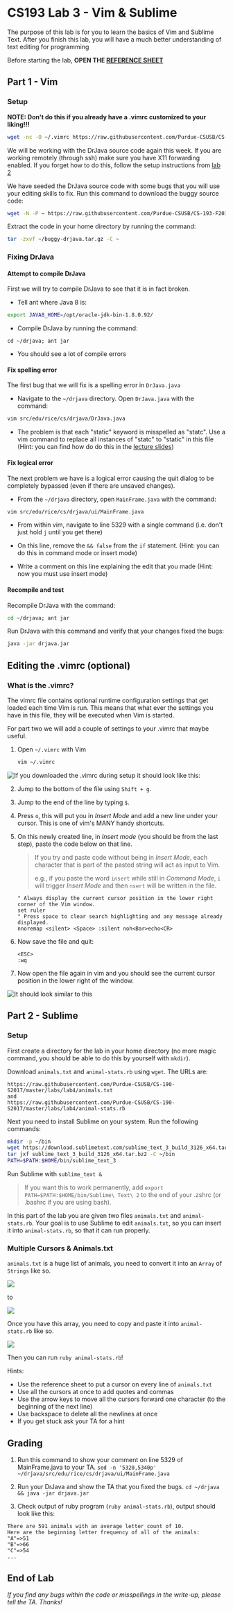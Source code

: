# CS193 Lab 3 - Vim & Sublime #

The purpose of this lab is for you to learn the basics of Vim and Sublime Text. After you finish this lab, you will have a much better understanding of text editing for programming

Before starting the lab, **OPEN THE [REFERENCE SHEET](https://github.com/Purdue-CSUSB/CS-193-F2017/blob/master/Labs/Lab3/lecture03-vim-sublime.md)**

## Part 1 - Vim

### Setup

**NOTE: Don't do this if you already have a .vimrc customized to your liking!!!**
```bash
wget -nc -O ~/.vimrc https://raw.githubusercontent.com/Purdue-CSUSB/CS-193-F2017/master/Labs/Lab3/vimrc
```

We will be working with the DrJava source code again this week. If you are working remotely (through ssh) make sure you have X11 forwarding enabled. If you forget how to do this, follow the setup instructions from [lab 2](https://github.com/Purdue-CSUSB/CS-193-S2017/tree/master/labs/lab2)

We have seeded the DrJava source code with some bugs that you will use your editing skills to fix. Run this command to download the buggy source code:

```bash
wget -N -P ~ https://raw.githubusercontent.com/Purdue-CSUSB/CS-193-F2017/master/Labs/Lab3/buggy-drjava.tar.gz
```

Extract the code in your home directory by running the command:

```bash
tar -zxvf ~/buggy-drjava.tar.gz -C ~
```

### Fixing DrJava

#### Attempt to compile DrJava

First we will try to compile DrJava to see that it is in fact broken.

* Tell ant where Java 8 is:

```bash
export JAVA8_HOME=/opt/oracle-jdk-bin-1.8.0.92/
```

* Compile DrJava by running the command:

```basn
cd ~/drjava; ant jar
```

* You should see a lot of compile errors

#### Fix spelling error

The first bug that we will fix is a spelling error in `DrJava.java`

* Navigate to the `~/drjava` directory. Open `DrJava.java` with the command:

```bash
vim src/edu/rice/cs/drjava/DrJava.java
```

* The problem is that each "static" keyword is misspelled as "statc". Use a vim command
to replace all instances of "statc" to "static" in this file (Hint: you can find how do do this in the [lecture slides](https://docs.google.com/presentation/d/1p5Bsy503w449pXEM6EkqNOje-rfHVAaIwB3gPkcwplc/edit?usp=sharing))

#### Fix logical error

The next problem we have is a logical error causing the quit dialog to be completely bypassed (even if there are unsaved changes).

* From the `~/drjava` directory, open `MainFrame.java` with the command:

```bash
vim src/edu/rice/cs/drjava/ui/MainFrame.java
```

* From within vim, navigate to line 5329 with a single command (i.e. don't just hold `j` until you get there)

* On this line, remove the `&& false` from the `if` statement. (Hint: you can do this in command mode or insert mode)

* Write a comment on this line explaining the edit that you made (Hint: now you must use insert mode)

#### Recompile and test

Recompile DrJava with the command:

```bash
cd ~/drjava; ant jar
```

Run DrJava with this command and verify that your changes fixed the bugs:

```bash
java -jar drjava.jar
```

## Editing the .vimrc (optional) ##

### What is the .vimrc? ###
The vimrc file contains optional runtime configuration settings that get loaded each time Vim is run. This means that what ever the settings you have in this file, they will be executed when Vim is started.

For part two we will add a couple of settings to your .vimrc that maybe useful.

1. Open `~/.vimrc` with Vim
    ```bash
    vim ~/.vimrc
    ```
![If you downloaded the .vimrc during setup it should look like this:](https://github.com/Purdue-CSUSB/CS-190-S2017/raw/master/labs/lab4/vimrc1.png)

2. Jump to the bottom of the file using `Shift + g`.

3. Jump to the end of the line by typing `$`.

4. Press `o`, this will put you in *Insert Mode* and add a new line under your cursor. This is one of vim's MANY handy shortcuts.

5. On this newly created line, in *Insert mode* (you should be from the last step), paste the code below on that line.

    > If you try and paste code without being in *Insert Mode*, each character that is part of the
    > pasted string will act as input to Vim.
    >
    > e.g., if you paste the word `insert` while still in *Command Mode*, `i` will trigger *Insert Mode* and then `nsert` will be written in the file.

    ```VimL
    " Always display the current cursor position in the lower right corner of the Vim window.
    set ruler
    " Press space to clear search highlighting and any message already displayed.
    nnoremap <silent> <Space> :silent noh<Bar>echo<CR>
    ```

3. Now save the file and quit:
    ```
    <ESC>
    :wq
    ```
4. Now open the file again in vim and you should see the current cursor position in the lower right of the window.

![It should look similar to this](https://github.com/Purdue-CSUSB/CS-190-S2017/raw/master/labs/lab4/vimrc2.png)

## Part 2 - Sublime

### Setup

First create a directory for the lab in your home directory (no more magic command, you should be able to do this by
yourself with `mkdir`).

Download `animals.txt` and `animal-stats.rb` using `wget`. The URLs are:

```
https://raw.githubusercontent.com/Purdue-CSUSB/CS-190-S2017/master/labs/lab4/animals.txt
and
https://raw.githubusercontent.com/Purdue-CSUSB/CS-190-S2017/master/labs/lab4/animal-stats.rb
```

Next you need to install Sublime on your system. Run the following commands:

```bash
mkdir -p ~/bin
wget https://download.sublimetext.com/sublime_text_3_build_3126_x64.tar.bz2
tar jxf sublime_text_3_build_3126_x64.tar.bz2 -C ~/bin
PATH=$PATH:$HOME/bin/sublime_text_3
```

Run Sublime with `sublime_text &`

> If you want this to work permanently, add `export PATH=$PATH:$HOME/bin/Sublime\ Text\ 2` to the end of your .zshrc (or .bashrc if you are using bash).


In this part of the lab you are given two files `animals.txt` and `animal-stats.rb`. Your goal is to use Sublime to edit `animals.txt`, so you can insert it into `animal-stats.rb`, so that it can run properly.

### Multiple Cursors & Animals.txt

`animals.txt` is a huge list of animals, you need to convert it into an `Array` of `Strings` like so.

![](https://github.com/Purdue-CSUSB/CS-190-S2017/raw/master/labs/lab4/sublime7.png)

to

![](https://github.com/Purdue-CSUSB/CS-190-S2017/raw/master/labs/lab4/sublime8.png)

Once you have this array, you need to copy and paste it into `animal-stats.rb` like so.

![](https://github.com/Purdue-CSUSB/CS-190-S2017/raw/master/labs/lab4/sublime9.png)

Then you can run `ruby animal-stats.rb`!

Hints:
* Use the reference sheet to put a cursor on every line of `animals.txt`
* Use all the cursors at once to add quotes and commas
* Use the arrow keys to move all the cursors forward one character (to the beginning of the next line)
* Use backspace to delete all the newlines at once
* If you get stuck ask your TA for a hint

## Grading

1. Run this command to show your comment on line 5329 of MainFrame.java to your TA.
    `sed -n '5320,5340p' ~/drjava/src/edu/rice/cs/drjava/ui/MainFrame.java`

2. Run your DrJava and show the TA that you fixed the bugs. `cd ~/drjava && java -jar drjava.jar`

3. Check output of ruby program (`ruby animal-stats.rb`), output should look like this:

```
There are 591 animals with an average letter count of 10.
Here are the beginning letter frequency of all of the animals:
"A"=>51
"B"=>66
"C"=>54
...
```

## End of Lab ##


*If you find any bugs within the code or misspellings in the write-up, please tell the TA. Thanks!*
